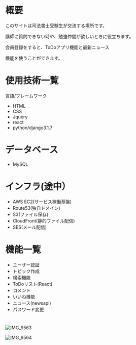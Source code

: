 
# 概要
 
このサイトは司法書士受験生が交流する場所です。

講師に質問できない時や、勉強仲間が欲しいときに役立ちます。

会員登録をすると、ToDoアプリ機能と最新ニュース

機能を使うことができます。
 
# 使用技術一覧
 
言語/フレームワーク
 * HTML
 * CSS
 * Jquery
 * react
 * python/django3.1.7
# データベース
 * MySQL
# インフラ(途中）
 * AWS EC2(サービス稼働基盤)
 * Route53(独自ドメイン)
 * S3(ファイル保存)
 * CloudFront(静的ファイル配信)
 * SES(メール配信)
 
# 機能一覧
 
* ユーザー認証
* トピック作成
* 検索機能
* ToDoリスト(React)
* コメント
* いいね機能
* ニュース(newsapi)
* パスワード変更
 
# 
 
![IMG_9563](https://user-images.githubusercontent.com/71582944/115112019-48dd5700-9fbe-11eb-8c7a-4c5730c9564f.GIF)


![IMG_9564](https://user-images.githubusercontent.com/71582944/115112020-4aa71a80-9fbe-11eb-9c27-304303653329.GIF)



